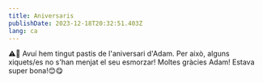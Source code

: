 ```yaml
---
title: Aniversaris
publishDate: 2023-12-18T20:32:51.403Z
lang: ca
---
```

⚠️🎂 Avuí hem tingut pastis de l'aniversari d'Adam. Per això, alguns xiquets/es no s'han menjat el seu esmorzar! Moltes gràcies Adam! Estava super bona!😊😋